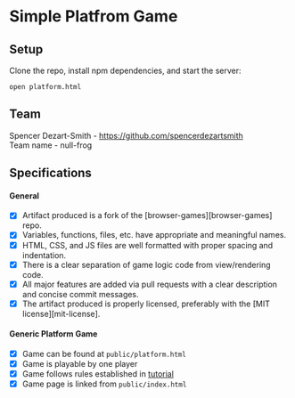 # Simple Platfrom Game

## Setup

Clone the repo, install npm dependencies, and start the server:

```
open platform.html
```

## Team
Spencer Dezart-Smith - https://github.com/spencerdezartsmith  
Team name - null-frog

## Specifications

#### General

- [X] Artifact produced is a fork of the [browser-games][browser-games] repo.
- [X] Variables, functions, files, etc. have appropriate and meaningful names.
- [X] HTML, CSS, and JS files are well formatted with proper spacing and indentation.
- [X] There is a clear separation of game logic code from view/rendering code.
- [X] All major features are added via pull requests with a clear description and concise commit messages.
- [X] The artifact produced is properly licensed, preferably with the [MIT license][mit-license].

#### Generic Platform Game

- [X] Game can be found at `public/platform.html`
- [X] Game is playable by one player
- [X] Game follows rules established in [tutorial](http://eloquentjavascript.net/15_game.html)
- [X] Game page is linked from `public/index.html`
